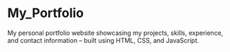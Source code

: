 # My_Portfolio
My personal portfolio website showcasing my projects, skills, experience, and contact information – built using HTML, CSS, and JavaScript.
